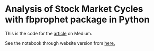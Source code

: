 # Analysis of Stock Market Cycles with fbprophet package in Python

This is the code for the [article](https://towardsdatascience.com/analysis-of-stock-market-cycles-with-fbprophet-package-in-python-7c36db32ecd0) on Medium.

See the notebook through website version from [here.](https://barrypan.github.io/Fbprophet_ANA/Final_Analysis.html)